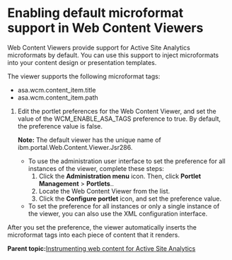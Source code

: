 # Enabling default microformat support in Web Content Viewers

Web Content Viewers provide support for Active Site Analytics microformats by default. You can use this support to inject microformats into your content design or presentation templates.

The viewer supports the following microformat tags:

-   asa.wcm.content\_item.title
-   asa.wcm.content\_item.path

1.  Edit the portlet preferences for the Web Content Viewer, and set the value of the WCM\_ENABLE\_ASA\_TAGS preference to true. By default, the preference value is false.

    **Note:** The default viewer has the unique name of ibm.portal.Web.Content.Viewer.Jsr286.

    -   To use the administration user interface to set the preference for all instances of the viewer, complete these steps:
        1.  Click the **Administration menu** icon. Then, click **Portlet Management** \> **Portlets**..
        2.  Locate the Web Content Viewer from the list.
        3.  Click the **Configure portlet** icon, and set the preference value.
    -   To set the preference for all instances or only a single instance of the viewer, you can also use the XML configuration interface.

After you set the preference, the viewer automatically inserts the microformat tags into each piece of content that it renders.

**Parent topic:**[Instrumenting web content for Active Site Analytics](../admin-system/sa_asa4wcm.md)

